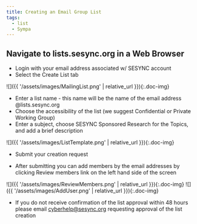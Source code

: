 ```yaml
---
title: Creating an Email Group List 
tags:
  - list
  - Sympa
---
```


## Navigate to lists.sesync.org in a Web Browser

- Login with your email address associated w/ SESYNC account
- Select the Create List tab

![]({{ '/assets/images/MailingList.png' | relative_url }}){:.doc-img}

- Enter a list name - this name will be the name of the email address @lists.sesync.org
- Choose the accessibility of the list (we suggest Confidential or Private Working Group)
- Enter a subject, choose SESYNC Sponsored Research for the Topics, and add a brief description

![]({{ '/assets/images/ListTemplate.png' | relative_url }}){:.doc-img}

- Submit your creation request


- After submitting you can add members by the email addresses by clicking Review members link on the left hand side of the screen

![]({{ '/assets/images/ReviewMembers.png' | relative_url }}){:.doc-img} ![]({{ '/assets/images/AddUser.png' | relative_url }}){:.doc-img}

- If you do not receive confirmation of the list approval within 48 hours please email cyberhelp@sesync.org requesting approval of the list creation
